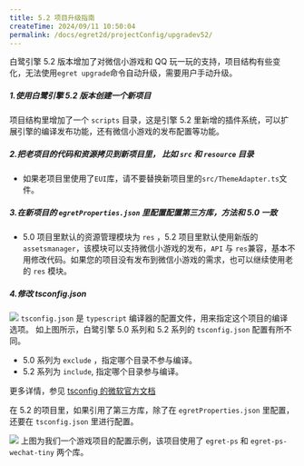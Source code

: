 ```yaml
---
title: 5.2 项目升级指南
createTime: 2024/09/11 10:50:04
permalink: /docs/egret2d/projectConfig/upgradev52/
---
```

白鹭引擎 5.2 版本增加了对微信小游戏和 QQ 玩一玩的支持，项目结构有些变化，无法使用`egret upgrade`命令自动升级，需要用户手动升级。

##### 1.使用白鹭引擎 5.2 版本创建一个新项目
项目结构里增加了一个 `scripts` 目录，这是引擎 5.2 里新增的插件系统，可以扩展引擎的编译发布功能，还有微信小游戏的发布配置等功能。
##### 2.把老项目的代码和资源拷贝到新项目里， 比如 `src` 和 `resource` 目录
* 如果老项目里使用了`EUI`库，请不要替换新项目里的`src/ThemeAdapter.ts`文件。

##### 3.在新项目的 `egretProperties.json` 里配置配置第三方库，方法和 5.0 一致

* 5.0 项目里默认的资源管理模块为 `res` ，5.2 项目里默认使用新版的 `assetsmanager`，该模块可以支持微信小游戏的发布，`API` 与 `res`兼容，基本不用修改代码。如果您的项目没有发布到微信小游戏的需求，也可以继续使用老的 `res` 模块。

##### 4.修改 tsconfig.json
![](./p1.png)
`tsconfig.json` 是 `typescript` 编译器的配置文件，用来指定这个项目的编译选项。
如上图所示，白鹭引擎 5.0 系列和 5.2 系列的 `tsconfig.json` 配置有所不同。

* 5.0 系列为 `exclude` ，指定哪个目录不参与编译。
* 5.2 系列为 `include`, 指定哪个目录参与编译。

更多详情，参见 [tsconfig 的微软官方文档](https://github.com/Microsoft/TypeScript-Handbook/blob/master/pages/tsconfig.json.md)

在 5.2 的项目里，如果引用了第三方库，除了在 `egretProperties.json` 里配置，还要在 `tsconfig.json` 里进行配置。

![](./p2.png)
上图为我们一个游戏项目的配置示例，该项目使用了 `egret-ps` 和 `egret-ps-wechat-tiny` 两个库。